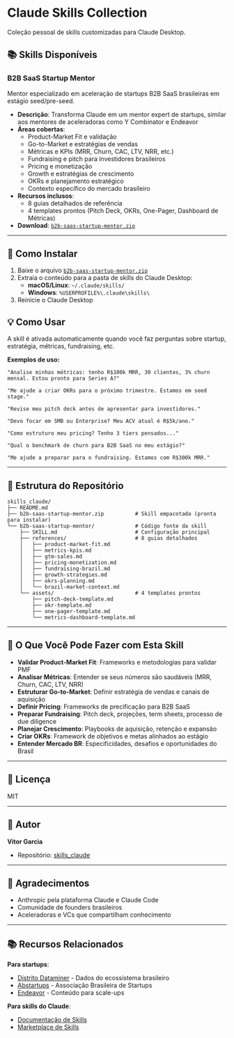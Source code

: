 # Claude Skills Collection

Coleção pessoal de skills customizadas para Claude Desktop.

## 📚 Skills Disponíveis

### B2B SaaS Startup Mentor

Mentor especializado em aceleração de startups B2B SaaS brasileiras em estágio seed/pre-seed.

- **Descrição**: Transforma Claude em um mentor expert de startups, similar aos mentores de aceleradoras como Y Combinator e Endeavor
- **Áreas cobertas**:
  - Product-Market Fit e validação
  - Go-to-Market e estratégias de vendas
  - Métricas e KPIs (MRR, Churn, CAC, LTV, NRR, etc.)
  - Fundraising e pitch para investidores brasileiros
  - Pricing e monetização
  - Growth e estratégias de crescimento
  - OKRs e planejamento estratégico
  - Contexto específico do mercado brasileiro
- **Recursos inclusos**:
  - 8 guias detalhados de referência
  - 4 templates prontos (Pitch Deck, OKRs, One-Pager, Dashboard de Métricas)
- **Download**: [`b2b-saas-startup-mentor.zip`](b2b-saas-startup-mentor.zip)

---

## 🚀 Como Instalar

1. Baixe o arquivo [`b2b-saas-startup-mentor.zip`](b2b-saas-startup-mentor.zip)
2. Extraia o conteúdo para a pasta de skills do Claude Desktop:
   - **macOS/Linux**: `~/.claude/skills/`
   - **Windows**: `%USERPROFILE%\.claude\skills\`
3. Reinicie o Claude Desktop

## 💡 Como Usar

A skill é ativada automaticamente quando você faz perguntas sobre startup, estratégia, métricas, fundraising, etc.

**Exemplos de uso:**

```
"Analise minhas métricas: tenho R$100k MRR, 30 clientes, 3% churn mensal. Estou pronto para Series A?"

"Me ajude a criar OKRs para o próximo trimestre. Estamos em seed stage."

"Revise meu pitch deck antes de apresentar para investidores."

"Devo focar em SMB ou Enterprise? Meu ACV atual é R$5k/ano."

"Como estruturo meu pricing? Tenho 3 tiers pensados..."

"Qual o benchmark de churn para B2B SaaS no meu estágio?"

"Me ajude a preparar para o fundraising. Estamos com R$300k MRR."
```

---

## 📁 Estrutura do Repositório

```
skills_claude/
├── README.md
├── b2b-saas-startup-mentor.zip          # Skill empacotada (pronta para instalar)
└── b2b-saas-startup-mentor/             # Código fonte da skill
    ├── SKILL.md                         # Configuração principal
    ├── references/                      # 8 guias detalhados
    │   ├── product-market-fit.md
    │   ├── metrics-kpis.md
    │   ├── gtm-sales.md
    │   ├── pricing-monetization.md
    │   ├── fundraising-brazil.md
    │   ├── growth-strategies.md
    │   ├── okrs-planning.md
    │   └── brazil-market-context.md
    └── assets/                          # 4 templates prontos
        ├── pitch-deck-template.md
        ├── okr-template.md
        ├── one-pager-template.md
        └── metrics-dashboard-template.md
```

---

## 🎯 O Que Você Pode Fazer com Esta Skill

- **Validar Product-Market Fit**: Frameworks e metodologias para validar PMF
- **Analisar Métricas**: Entender se seus números são saudáveis (MRR, Churn, CAC, LTV, NRR)
- **Estruturar Go-to-Market**: Definir estratégia de vendas e canais de aquisição
- **Definir Pricing**: Frameworks de precificação para B2B SaaS
- **Preparar Fundraising**: Pitch deck, projeções, term sheets, processo de due diligence
- **Planejar Crescimento**: Playbooks de aquisição, retenção e expansão
- **Criar OKRs**: Framework de objetivos e metas alinhados ao estágio
- **Entender Mercado BR**: Especificidades, desafios e oportunidades do Brasil

---

## 📝 Licença

MIT

---

## 👤 Autor

**Vitor Garcia**

- Repositório: [skills_claude](https://github.com/seu-usuario/skills_claude)

---

## 🙏 Agradecimentos

- Anthropic pela plataforma Claude e Claude Code
- Comunidade de founders brasileiros
- Aceleradoras e VCs que compartilham conhecimento

---

## 📚 Recursos Relacionados

**Para startups**:
- [Distrito Dataminer](https://distrito.me/dataminer/) - Dados do ecossistema brasileiro
- [Abstartups](https://abstartups.com.br/) - Associação Brasileira de Startups
- [Endeavor](https://endeavor.org.br/) - Conteúdo para scale-ups

**Para skills do Claude**:
- [Documentação de Skills](https://docs.claude.com/claude-code/skills)
- [Marketplace de Skills](https://github.com/anthropics/claude-code-skills-marketplace)
